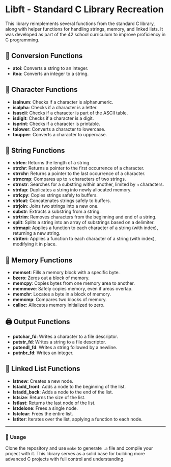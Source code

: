 # Libft - Standard C Library Recreation

This library reimplements several functions from the standard C library, along with helper functions for handling strings, memory, and linked lists. It was developed as part of the 42 school curriculum to improve proficiency in C programming.

## 🧠 Conversion Functions

- **atoi**: Converts a string to an integer.
- **itoa**: Converts an integer to a string.

## 🔡 Character Functions

- **isalnum**: Checks if a character is alphanumeric.
- **isalpha**: Checks if a character is a letter.
- **isascii**: Checks if a character is part of the ASCII table.
- **isdigit**: Checks if a character is a digit.
- **isprint**: Checks if a character is printable.
- **tolower**: Converts a character to lowercase.
- **toupper**: Converts a character to uppercase.

## 🧵 String Functions

- **strlen**: Returns the length of a string.
- **strchr**: Returns a pointer to the first occurrence of a character.
- **strrchr**: Returns a pointer to the last occurrence of a character.
- **strncmp**: Compares up to `n` characters of two strings.
- **strnstr**: Searches for a substring within another, limited by `n` characters.
- **strdup**: Duplicates a string into newly allocated memory.
- **strlcpy**: Copies strings safely to buffers.
- **strlcat**: Concatenates strings safely to buffers.
- **strjoin**: Joins two strings into a new one.
- **substr**: Extracts a substring from a string.
- **strtrim**: Removes characters from the beginning and end of a string.
- **split**: Splits a string into an array of substrings based on a delimiter.
- **strmapi**: Applies a function to each character of a string (with index), returning a new string.
- **striteri**: Applies a function to each character of a string (with index), modifying it in place.

## 💾 Memory Functions

- **memset**: Fills a memory block with a specific byte.
- **bzero**: Zeros out a block of memory.
- **memcpy**: Copies bytes from one memory area to another.
- **memmove**: Safely copies memory, even if areas overlap.
- **memchr**: Locates a byte in a block of memory.
- **memcmp**: Compares two blocks of memory.
- **calloc**: Allocates memory initialized to zero.

## 🖨️ Output Functions

- **putchar_fd**: Writes a character to a file descriptor.
- **putstr_fd**: Writes a string to a file descriptor.
- **putendl_fd**: Writes a string followed by a newline.
- **putnbr_fd**: Writes an integer.

## 🔗 Linked List Functions

- **lstnew**: Creates a new node.
- **lstadd_front**: Adds a node to the beginning of the list.
- **lstadd_back**: Adds a node to the end of the list.
- **lstsize**: Returns the size of the list.
- **lstlast**: Returns the last node of the list.
- **lstdelone**: Frees a single node.
- **lstclear**: Frees the entire list.
- **lstiter**: Iterates over the list, applying a function to each node.

---

### 🚀 Usage

Clone the repository and use `make` to generate `.a` file and compile your project with it. This library serves as a solid base for building more advanced C projects with full control and understanding.
